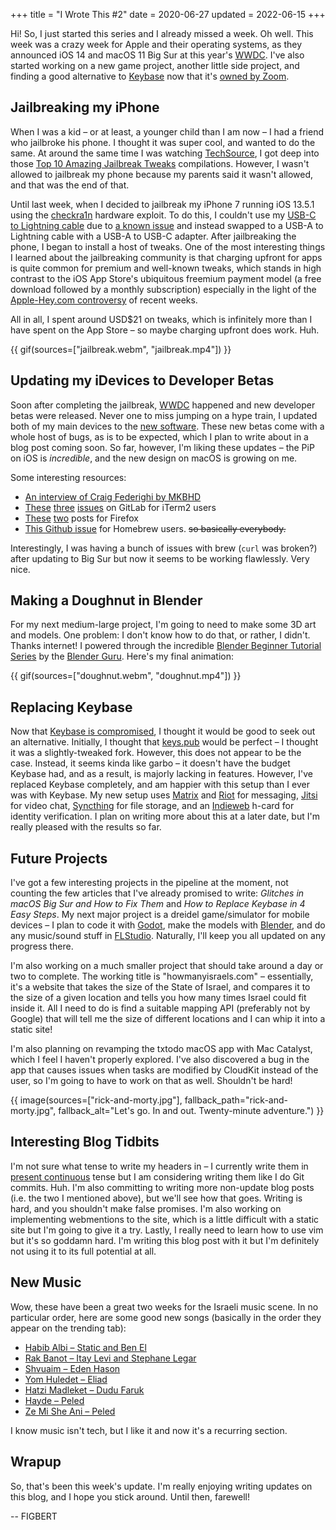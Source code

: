 +++
title = "I Wrote This #2"
date = 2020-06-27
updated = 2022-06-15
+++

Hi! So, I just started this series and I already missed a week. Oh well.
This week was a crazy week for Apple and their operating systems, as
they announced iOS 14 and macOS 11 Big Sur at this year's [WWDC]. I've
also started working on a new game project, another little side project,
and finding a good alternative to [Keybase] now that it's [owned by
Zoom].

<!-- more -->

## Jailbreaking my iPhone

When I was a kid – or at least, a younger child than I am now – I had a
friend who jailbroke his phone. I thought it was super cool, and wanted
to do the same. At around the same time I was watching [TechSource], I
got deep into those [Top 10 Amazing Jailbreak Tweaks] compilations.
However, I wasn't allowed to jailbreak my phone because my parents said
it wasn't allowed, and that was the end of that.

Until last week, when I decided to jailbreak my iPhone 7 running iOS
13.5.1 using the [checkra1n] hardware exploit. To do this, I couldn't
use my [USB-C to Lightning cable] due to [a known issue] and instead
swapped to a USB-A to Lightning cable with a USB-A to USB-C adapter.
After jailbreaking the phone, I began to install a host of tweaks. One
of the most interesting things I learned about the jailbreaking
community is that charging upfront for apps is quite common for premium
and well-known tweaks, which stands in high contrast to the iOS App
Store's ubiquitous freemium payment model (a free download followed by a
monthly subscription) especially in the light of the [Apple-Hey.com
controversy] of recent weeks.

All in all, I spent around USD$21 on tweaks, which is infinitely more
than I have spent on the App Store – so maybe charging upfront does
work. Huh.

{{ gif(sources=["jailbreak.webm", "jailbreak.mp4"]) }}

## Updating my iDevices to Developer Betas

Soon after completing the jailbreak, [WWDC] happened and new developer
betas were released. Never one to miss jumping on a hype train, I
updated both of my main devices to the [new software]. These new betas
come with a whole host of bugs, as is to be expected, which I plan to
write about in a blog post coming soon. So far, however, I'm liking
these updates – the PiP on iOS is *incredible*, and the new design on
macOS is growing on me.

Some interesting resources:
* [An interview of Craig Federighi by MKBHD]
* [These] [three] [issues] on GitLab for iTerm2 users
* [These][t2] [two] posts for Firefox
* [This Github issue] for Homebrew users. ~~so basically everybody.~~

Interestingly, I was having a bunch of issues with brew (`curl` was
broken?) after updating to Big Sur but now it seems to be working
flawlessly. Very nice.

## Making a Doughnut in Blender

For my next medium-large project, I'm going to need to make some 3D art
and models. One problem: I don't know how to do that, or rather, I
didn't. Thanks internet! I powered through the incredible [Blender
Beginner Tutorial Series] by the [Blender Guru]. Here's my final
animation:

{{ gif(sources=["doughnut.webm", "doughnut.mp4"]) }}

## Replacing Keybase

Now that [Keybase is compromised][owned by Zoom], I thought it would be
good to seek out an alternative. Initially, I thought that [keys.pub]
would be perfect – I thought it was a slightly-tweaked fork. However,
this does not appear to be the case. Instead, it seems kinda like garbo
– it doesn't have the budget Keybase had, and as a result, is majorly
lacking in features. However, I've replaced Keybase completely, and am
happier with this setup than I ever was with Keybase. My new setup uses
[Matrix] and [Riot] for messaging, [Jitsi] for video chat, [Syncthing]
for file storage, and an [Indieweb] h-card for identity verification. I
plan on writing more about this at a later date, but I'm really pleased
with the results so far.

## Future Projects

I've got a few interesting projects in the pipeline at the moment, not
counting the few articles that I've already promised to write: *Glitches
in macOS Big Sur and How to Fix Them* and *How to Replace Keybase in 4
Easy Steps*. My next major project is a dreidel game/simulator for
mobile devices – I plan to code it with [Godot], make the models with
[Blender], and do any music/sound stuff in [FLStudio]. Naturally, I'll
keep you all updated on any progress there.

I'm also working on a much smaller project that should take around a day
or two to complete. The working title is "howmanyisraels.com" –
essentially, it's a website that takes the size of the State of Israel,
and compares it to the size of a given location and tells you how many
times Israel could fit inside it. All I need to do is find a suitable
mapping API (preferably not by Google) that will tell me the size of
different locations and I can whip it into a static site!

I'm also planning on revamping the txtodo macOS app with Mac Catalyst,
which I feel I haven't properly explored. I've also discovered a bug in
the app that causes issues when tasks are modified by CloudKit instead
of the user, so I'm going to have to work on that as well. Shouldn't be
hard!

{{ image(sources=["rick-and-morty.jpg"], fallback_path="rick-and-morty.jpg", fallback_alt="Let's go. In and out. Twenty-minute adventure.") }}

## Interesting Blog Tidbits

I'm not sure what tense to write my headers in – I currently write them
in [present continuous] tense but I am considering writing them like I
do Git commits. Huh. I'm also committing to writing more non-update blog
posts (i.e. the two I mentioned above), but we'll see how that goes.
Writing is hard, and you shouldn't make false promises. I'm also working
on implementing webmentions to the site, which is a little difficult
with a static site but I'm going to give it a try. Lastly, I really need
to learn how to use vim but it's so goddamn hard. I'm writing this blog
post with it but I'm definitely not using it to its full potential at
all.

## New Music

Wow, these have been a great two weeks for the Israeli music scene. In
no particular order, here are some good new songs (basically in the
order they appear on the trending tab):

* [Habib Albi – Static and Ben El](https://www.youtube.com/watch?v=lYfrKmEYpdA)
* [Rak Banot – Itay Levi and Stephane Legar](https://www.youtube.com/watch?v=0WU9CXeJ5Mk)
* [Shvuaim – Eden Hason](https://www.youtube.com/watch?v=zSsaDRNHWtk)
* [Yom Huledet – Eliad](https://www.youtube.com/watch?v=2g6dIytgOpc)
* [Hatzi Madleket – Dudu Faruk](https://www.youtube.com/watch?v=FkC9jkgspZM)
* [Hayde – Peled](https://www.youtube.com/watch?v=E6IGYJgw5SY)
* [Ze Mi She Ani – Peled](https://www.youtube.com/watch?v=3jqID99mCyo)

I know music isn't tech, but I like it and now it's a recurring section.

## Wrapup

So, that's been this week's update. I'm really enjoying writing updates
on this blog, and I hope you stick around. Until then, farewell!

--
FIGBERT

[WWDC]: https://web.archive.org/web/20201105203007/https://developer.apple.com/wwdc20/
[Keybase]: https://keybase.io/
[owned by Zoom]: https://keybase.io/blog/keybase-joins-zoom

[TechSource]: https://www.youtube.com/TechSource
[Top 10 Amazing Jailbreak Tweaks]: https://www.youtube.com/results?search_query=top+ten+jailbreak+tweaks
[checkra1n]: https://checkra.in
[USB-C to Lightning cable]: https://www.apple.com/shop/product/MM0A3AM/A/usb-c-to-lightning-cable-1-m
[a known issue]: https://github.com/checkra1n/BugTracker/issues/1#issue-519574712
[Apple-Hey.com controversy]: https://hey.com/apple

[new software]: https://developer.apple.com/download
[An interview of Craig Federighi by MKBHD]: https://www.youtube.com/watch?v=Q2aaCDNjWEg
[These]: https://gitlab.com/gnachman/iterm2/-/issues/8964
[three]: https://gitlab.com/gnachman/iterm2/-/issues/8975
[issues]: https://gitlab.com/gnachman/iterm2/-/issues/8969
[t2]: https://www.reddit.com/r/firefox/comments/hg6cy8/gifs_and_video_on_reddit_wont_play_on_macos_big
[two]: https://bugzilla.mozilla.org/show_bug.cgi?id=1647816
[This Github issue]: https://github.com/Homebrew/brew/issues/7803

[Blender Beginner Tutorial Series]: https://www.youtube.com/playlist?list=PLjEaoINr3zgEq0u2MzVgAaHEBt--xLB6U
[Blender Guru]: https://www.youtube.com/channel/UCOKHwx1VCdgnxwbjyb9Iu1g

[keys.pub]: https://keys.pub
[Matrix]: https://matrix.org
[Riot]: https://about.riot.im
[Jitsi]: https://jitsi.org
[Syncthing]: https://syncthing.net
[Indieweb]: https://indieweb.org

[Godot]: https://godotengine.org
[Blender]: https://www.blender.org
[FLStudio]: https://www.image-line.com/flstudio

[present continuous]: https://en.wikipedia.org/wiki/Present_continuous
